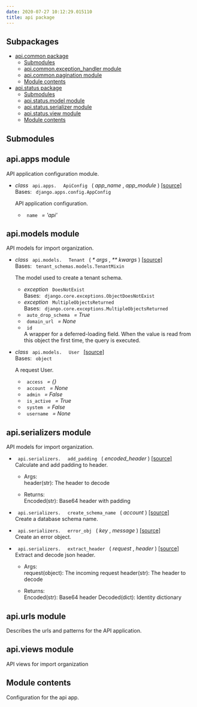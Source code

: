 ```yaml
---
date: 2020-07-27 10:12:29.015110
title: api package
---
```

<div id="api-package" class="section">


<div id="subpackages" class="section">

## Subpackages

<div class="toctree-wrapper compound">

  - [api.common package](../api.common/)
      - [Submodules](../api.common/#submodules)
      - [api.common.exception\_handler
        module](../api.common/#module-api.common.exception_handler)
      - [api.common.pagination
        module](../api.common/#module-api.common.pagination)
      - [Module contents](../api.common/#module-api.common)
  - [api.status package](../api.status/)
      - [Submodules](../api.status/#submodules)
      - [api.status.model
        module](../api.status/#module-api.status.model)
      - [api.status.serializer
        module](../api.status/#module-api.status.serializer)
      - [api.status.view module](../api.status/#module-api.status.view)
      - [Module contents](../api.status/#module-api.status)

</div>

</div>

<div id="submodules" class="section">

## Submodules

</div>

<div id="module-api.apps" class="section">

<span id="api-apps-module"> </span>

## api.apps module

API application configuration module.

  - *class* `  api.apps.  ` `  ApiConfig  ` <span class="sig-paren"> (
    </span> *<span class="n"> app\_name </span>* , *<span class="n">
    app\_module </span>* <span class="sig-paren"> ) </span>
    [<span class="viewcode-link"> \[source\]
    </span>](../../_modules/api/apps/#ApiConfig)  
    Bases: `  django.apps.config.AppConfig  `
    
    API application configuration.
    
      - `  name  ` *= 'api'*

</div>

<div id="module-api.models" class="section">

<span id="api-models-module"> </span>

## api.models module

API models for import organization.

  - *class* `  api.models.  ` `  Tenant  ` <span class="sig-paren"> (
    </span> *<span class="o"> \* </span> <span class="n"> args </span>*
    , *<span class="o"> \*\* </span> <span class="n"> kwargs </span>*
    <span class="sig-paren"> ) </span> [<span class="viewcode-link">
    \[source\] </span>](../../_modules/api/models/#Tenant)  
    Bases: `  tenant_schemas.models.TenantMixin  `
    
    The model used to create a tenant schema.
    
      - *exception* `  DoesNotExist  `  
        Bases: `  django.core.exceptions.ObjectDoesNotExist  `
    
    <!-- end list -->
    
      - *exception* `  MultipleObjectsReturned  `  
        Bases: `  django.core.exceptions.MultipleObjectsReturned  `
    
    <!-- end list -->
    
      - `  auto_drop_schema  ` *= True*
    
    <!-- end list -->
    
      - `  domain_url  ` *= None*
    
    <!-- end list -->
    
      - `  id  `  
        A wrapper for a deferred-loading field. When the value is read
        from this object the first time, the query is executed.

<!-- end list -->

  - *class* `  api.models.  ` `  User  ` [<span class="viewcode-link">
    \[source\] </span>](../../_modules/api/models/#User)  
    Bases: `  object  `
    
    A request User.
    
      - `  access  ` *= {}*
    
    <!-- end list -->
    
      - `  account  ` *= None*
    
    <!-- end list -->
    
      - `  admin  ` *= False*
    
    <!-- end list -->
    
      - `  is_active  ` *= True*
    
    <!-- end list -->
    
      - `  system  ` *= False*
    
    <!-- end list -->
    
      - `  username  ` *= None*

</div>

<div id="module-api.serializers" class="section">

<span id="api-serializers-module"> </span>

## api.serializers module

API models for import organization.

  - `  api.serializers.  ` `  add_padding  ` <span class="sig-paren"> (
    </span> *<span class="n"> encoded\_header </span>*
    <span class="sig-paren"> ) </span> [<span class="viewcode-link">
    \[source\] </span>](../../_modules/api/serializers/#add_padding)  
    Calculate and add padding to header.
    
      - Args:  
        header(str): The header to decode
    
      - Returns:  
        Encoded(str): Base64 header with padding

<!-- end list -->

  - `  api.serializers.  ` `  create_schema_name  `
    <span class="sig-paren"> ( </span> *<span class="n"> account
    </span>* <span class="sig-paren"> ) </span>
    [<span class="viewcode-link"> \[source\]
    </span>](../../_modules/api/serializers/#create_schema_name)  
    Create a database schema name.

<!-- end list -->

  - `  api.serializers.  ` `  error_obj  ` <span class="sig-paren"> (
    </span> *<span class="n"> key </span>* , *<span class="n"> message
    </span>* <span class="sig-paren"> ) </span>
    [<span class="viewcode-link"> \[source\]
    </span>](../../_modules/api/serializers/#error_obj)  
    Create an error object.

<!-- end list -->

  - `  api.serializers.  ` `  extract_header  ` <span class="sig-paren">
    ( </span> *<span class="n"> request </span>* , *<span class="n">
    header </span>* <span class="sig-paren"> ) </span>
    [<span class="viewcode-link"> \[source\]
    </span>](../../_modules/api/serializers/#extract_header)  
    Extract and decode json header.
    
      - Args:  
        request(object): The incoming request header(str): The header to
        decode
    
      - Returns:  
        Encoded(str): Base64 header Decoded(dict): Identity dictionary

</div>

<div id="module-api.urls" class="section">

<span id="api-urls-module"> </span>

## api.urls module

Describes the urls and patterns for the API application.

</div>

<div id="module-api.views" class="section">

<span id="api-views-module"> </span>

## api.views module

API views for import organization

</div>

<div id="module-api" class="section">

<span id="module-contents"> </span>

## Module contents

Configuration for the api app.

</div>

</div>